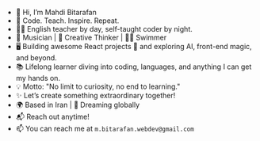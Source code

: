 - 👋 Hi, I’m Mahdi Bitarafan
- 🚀 Code. Teach. Inspire. Repeat.
- 👨‍🏫 English teacher by day, self-taught coder by night.
- 🎸 Musician | 🎨 Creative Thinker | 🏊‍♂️ Swimmer
- 🖥️ Building awesome React projects 🌟 and exploring AI, front-end magic, and beyond.
- 📚 Lifelong learner diving into coding, languages, and anything I can get my hands on.
- 💡 Motto: "No limit to curiosity, no end to learning."
- ✨ Let’s create something extraordinary together!
- 🌍 Based in Iran | 🌌 Dreaming globally
- 📬 Reach out anytime!
- 📫 You can reach me at ```m.bitarafan.webdev@gmail.com```

<!---
Mahdi-Bitarafan-Web/Mahdi-Bitarafan-Web is a ✨ special ✨ repository because its `README.md` (this file) appears on your GitHub profile.
You can click the Preview link to take a look at your changes.
--->
